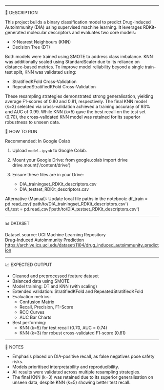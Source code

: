 
---

📌 DESCRIPTION

This project builds a binary classification model to predict Drug-Induced Autoimmunity (DIA) using supervised machine learning. It leverages RDKit-generated molecular descriptors and evaluates two core models:

- K-Nearest Neighbours (KNN)
- Decision Tree (DT)

Both models were trained using SMOTE to address class imbalance. KNN was additionally scaled using StandardScaler due to its reliance on distance-based metrics. To improve model reliability beyond a single train-test split, KNN was validated using:

- StratifiedKFold Cross-Validation  
- RepeatedStratifiedKFold Cross-Validation

These resampling strategies demonstrated strong generalisation, yielding average F1-scores of 0.80 and 0.81, respectively. The final KNN model (k=3) selected via cross-validation achieved a training accuracy of 93% and AUC of 0.99. While KNN (k=5) gave the best recall on the test set (0.70), the cross-validated KNN model was retained for its superior robustness to unseen data.

📄 HOW TO RUN

Recommended: In Google Colab
1. Upload `model.ipynb` to Google Colab.
2. Mount your Google Drive:
   from google.colab import drive  
   drive.mount('/content/drive')

3. Ensure these files are in your Drive:
   - DIA_trainingset_RDKit_descriptors.csv
   - DIA_testset_RDKit_descriptors.csv

Alternative (Manual):
Update local file paths in the notebook:
   df_train = pd.read_csv('path/to/DIA_trainingset_RDKit_descriptors.csv')  
   df_test = pd.read_csv('path/to/DIA_testset_RDKit_descriptors.csv')

---

📊 DATASET

Dataset source: UCI Machine Learning Repository  
Drug-Induced Autoimmunity Prediction  
https://archive.ics.uci.edu/dataset/1104/drug_induced_autoimmunity_prediction

---

📈 EXPECTED OUTPUT

- Cleaned and preprocessed feature dataset
- Balanced data using SMOTE
- Model training: DT and KNN (with scaling)
- Extended validation: StratifiedKFold and RepeatedStratifiedKFold
- Evaluation metrics:
  - Confusion Matrix
  - Recall, Precision, F1-Score
  - ROC Curves
  - AUC Bar Charts  
- Best performing:
  - KNN (k=5) for test recall (0.70, AUC = 0.74)
  - KNN (k=3) for robust cross-validated F1-score (0.81)

---

📝 NOTES

- Emphasis placed on DIA-positive recall, as false negatives pose safety risks.
- Models prioritised interpretability and reproducibility.
- All results were validated across multiple resampling strategies.
- The final KNN (k=3) was retained due to its superior generalisation on unseen data, despite KNN (k=5) showing better test recall.
